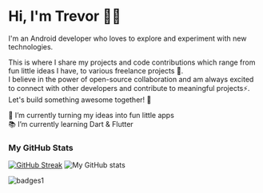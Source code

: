 # Hi, I'm Trevor 👋🏾

<!--
**Trevor97/Trevor97** is a ✨ _special_ ✨ repository because its `README.md` (this file) appears on your GitHub profile. -->

I'm an Android developer who loves to explore and experiment with new technologies.

This is where I share my projects and code contributions which range from fun little ideas I have, to various freelance projects 🤩. <br>
I believe in the power of open-source collaboration and am always excited to connect with other developers and contribute to meaningful projects⚡. 
Let's build something awesome together! 🚀

 🔭 I’m currently turning my ideas into fun little apps <br>
 📚 I’m currently learning Dart & Flutter
 

### My GitHub Stats

[![GitHub Streak](https://github-readme-streak-stats.herokuapp.com?user=Trevor97&border_radius=20&date_format=j%20M%5B%20Y%5D)](https://git.io/streak-stats)
![My GitHub stats](https://github-readme-stats.vercel.app/api?username=Trevor97&show_icons=true&theme=transparent&border_radius=20)

![badges1](https://dev-to-uploads.s3.amazonaws.com/uploads/articles/6n8fc8zw8pawxveffitx.png)

